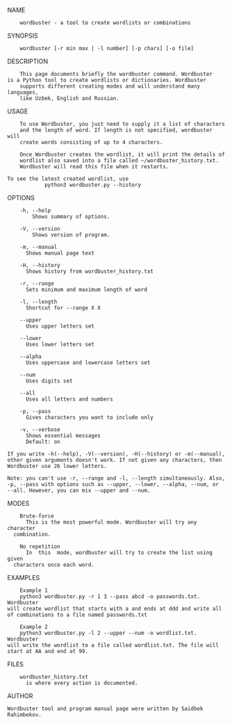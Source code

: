 NAME

        wordbuster - a tool to create wordlists or combinations

SYNOPSIS

        wordbuster [-r min max | -l number] [-p chars] [-o file]

DESCRIPTION

        This page documents briefly the wordbuster command. Wordbuster
	is a Python tool to create wordlists or dictionaries. Wordbuster
        supports different creating modes and will understand many languages,
        like Uzbek, English and Russian.

USAGE

        To use Wordbuster, you just need to supply it a list of characters
        and the length of word. If length is not specified, wordbuster will
        create words consisting of up to 4 characters.

        Once Wordbuster creates the wordlist, it will print the details of
        wordlist also saved into a file called ~/wordbuster_history.txt.
        Wordbuster will read this file when it restarts.
	
 	To see the latest created wordlist, use
                python3 wordbuster.py --history

OPTIONS
        
        -h, --help
        	Shows summary of options.
        
        -V, --version
        	Shows version of program.

        -m, --manual
          Shows manual page text

        -H, --history
          Shows history from wordbuster_history.txt

        -r, --range
          Sets minimum and maximum length of word

        -l, --length
          Shortcut for --range X X
        
        --upper
          Uses upper letters set
	  
        --lower
          Uses lower letters set
	  
        --alpha
          Uses uppercase and lowercase letters set
	  
        --num
          Uses digits set
	  
        --all
          Uses all letters and numbers
        
        -p, --pass
          Gives characters you want to include only
	  
        -v, --verbose
          Shows essential messages
          Default: on

	If you write -h(--help), -V(--version), -H(--history) or -m(--manual),
 	other given arguments doesn't work. If not given any characters, then
  	Wordbuster use 26 lower letters.
	
	Note: you can't use -r, --range and -l, --length simultaneously. Also,
 	-p, --pass with options such as --upper, --lower, --alpha, --num, or
  	--all. However, you can mix --upper and --num.

MODES

        Brute-force
          This is the most powerful mode. Wordbuster will try any character
	  combination.

        No repetition
          In  this  mode, wordbuster will try to create the list using given
	  characters once each word.

EXAMPLES

        Example 1
        python3 wordbuster.py -r 1 3 --pass abcd -o passwords.txt. Wordbuster
	will create wordlist that starts with a and ends at ddd and write all
	of combinations to a file named passwords.txt

        Example 2
        python3 wordbuster.py -l 2 --upper --num -o wordlist.txt. Wordbuster
	will write the wordlist to a file called wordlist.txt. The file will
	start at AA and end at 99.

FILES

        wordbuster_history.txt
          is where every action is documented.

AUTHOR

 	Wordbuster tool and program manual page were written by Saidbek Rahimbekov.
